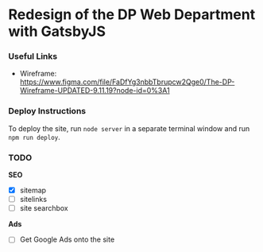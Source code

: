 # Redesign of the DP Web Department with GatsbyJS

### Useful Links
- Wireframe: https://www.figma.com/file/FaDfYg3nbbTbrupcw2Qge0/The-DP-Wireframe-UPDATED-9.11.19?node-id=0%3A1

### Deploy Instructions
To deploy the site, run `node server` in a separate terminal window and run `npm run deploy`.

### TODO
**SEO**
- [x] sitemap
- [ ] sitelinks
- [ ] site searchbox

**Ads**
- [ ] Get Google Ads onto the site



